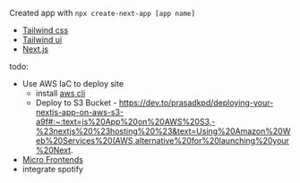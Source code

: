 Created app with `npx create-next-app [app name]`

* [Tailwind css](https://tailwindcss.com/)
* [Tailwind ui](https://tailwindui.com/)
* [Next.js](https://nextjs.org/)

todo:
* Use AWS IaC to deploy site
  * install [aws cli](https://docs.aws.amazon.com/cli/latest/userguide/getting-started-install.html)
  * Deploy to S3 Bucket - https://dev.to/prasadkpd/deploying-your-nextjs-app-on-aws-s3-a9f#:~:text=js%20App%20on%20AWS%20S3,-%23nextjs%20%23hosting%20%23&text=Using%20Amazon%20Web%20Services%20(AWS,alternative%20for%20launching%20your%20Next.
* [Micro Frontends](https://micro-frontends.org/)
* integrate spotify

